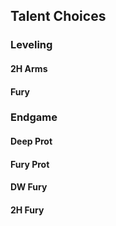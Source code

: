 ## Talent Choices

### Leveling

#### 2H Arms

#### Fury

### Endgame

#### Deep Prot

#### Fury Prot

#### DW Fury

#### 2H Fury